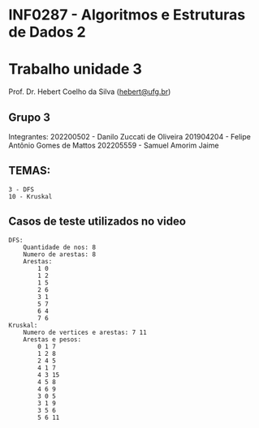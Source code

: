 # INF0287 - Algoritmos e Estruturas de Dados 2
# Trabalho unidade 3

Prof. Dr. Hebert Coelho da Silva (hebert@ufg.br)

## Grupo 3
Integrantes:
    202200502 - Danilo Zuccati de Oliveira
    201904204 - Felipe Antônio Gomes de Mattos
    202205559 - Samuel Amorim Jaime

## TEMAS: 
    3 - DFS 
    10 - Kruskal

## Casos de teste utilizados no video
    DFS:
        Quantidade de nos: 8
        Numero de arestas: 8
        Arestas:
            1 0
            1 2
            1 5
            2 6
            3 1
            5 7
            6 4
            7 6
    Kruskal: 
        Numero de vertices e arestas: 7 11
        Arestas e pesos:
            0 1 7
            1 2 8
            2 4 5
            4 1 7
            4 3 15
            4 5 8
            4 6 9
            3 0 5
            3 1 9
            3 5 6
            5 6 11




